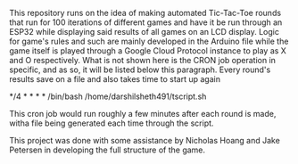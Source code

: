 This repository runs on the idea of making automated Tic-Tac-Toe rounds that run for 100 iterations of different games and have it be run through an ESP32 while displaying said results of all games on an LCD display. Logic for game's rules and such are mainly developed in the Arduino file while the game itself is played through a Google Cloud Protocol instance to play as X and O respectively. 
What is not shown here is the CRON job operation in specific, and as so, it will be listed below this paragraph. Every round's results save on a file and also takes time to start up again

 */4 * * * * /bin/bash /home/darshilsheth491/tscript.sh 

 This cron job would run roughly a few minutes after each round is made, witha  file being generated each time through the script.

This project was done with some assistance by Nicholas Hoang and Jake Petersen in developing the full structure of the game. 
